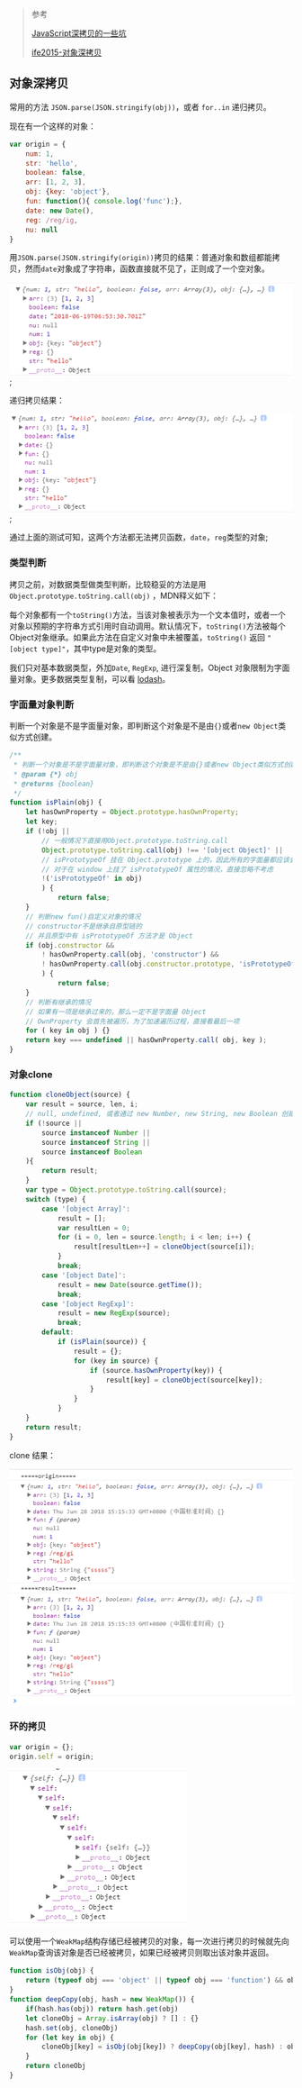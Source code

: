 > 参考
> 
> [JavaScript深拷贝的一些坑](https://juejin.im/post/5b235b726fb9a00e8a3e4e88)
> 
> [ife2015-对象深拷贝](https://github.com/baidu-ife/ife/blob/master/2015_spring/task/task0002/review/demo/js/util_demo.js)

## 对象深拷贝

常用的方法 `JSON.parse(JSON.stringify(obj))`，或者 `for..in` 递归拷贝。

现在有一个这样的对象：

```javascript
var origin = {
    num: 1,
    str: 'hello',
    boolean: false,
    arr: [1, 2, 3],
    obj: {key: 'object'},
    fun: function(){ console.log('func');},
    date: new Date(),
    reg: /reg/ig,
    nu: null
}
```

用`JSON.parse(JSON.stringify(origin))`拷贝的结果：普通对象和数组都能拷贝，然而`date`对象成了字符串，函数直接就不见了，正则成了一个空对象。

![clone1](./img1.png);

递归拷贝结果：

![clone2](./img2.png);

通过上面的测试可知，这两个方法都无法拷贝函数，`date`，`reg`类型的对象;

### 类型判断

拷贝之前，对数据类型做类型判断，比较稳妥的方法是用 `Object.prototype.toString.call(obj)` ，MDN释义如下：

每个对象都有一个`toString()`方法，当该对象被表示为一个文本值时，或者一个对象以预期的字符串方式引用时自动调用。默认情况下，`toString()`方法被每个Object对象继承。如果此方法在自定义对象中未被覆盖，`toString()` 返回 `"[object type]"`，其中type是对象的类型。

我们只对基本数据类型，外加`Date`, `RegExp`, 进行深复制，Object 对象限制为字面量对象。更多数据类型复制，可以看 [lodash](https://github.com/lodash/lodash/blob/master/.internal/baseClone.js)。

### 字面量对象判断

判断一个对象是不是字面量对象，即判断这个对象是不是由`{}`或者`new Object`类似方式创建。

```javascript
/**
 * 判断一个对象是不是字面量对象，即判断这个对象是不是由{}或者new Object类似方式创建
 * @param {*} obj 
 * @returns {boolean} 
 */
function isPlain(obj) {
    let hasOwnProperty = Object.prototype.hasOwnProperty;
    let key;
    if (!obj || 
        // 一般情况下直接用Object.prototype.toString.call
        Object.prototype.toString.call(obj) !== '[object Object]' ||
        // isPrototypeOf 挂在 Object.prototype 上的，因此所有的字面量都应该会有这个属性
        // 对于在 window 上挂了 isPrototypeOf 属性的情况，直接忽略不考虑
        !('isPrototypeOf' in obj)
        ) {
            return false;
    }
    // 判断new fun()自定义对象的情况
    // constructor不是继承自原型链的
    // 并且原型中有 isPrototypeOf 方法才是 Object
    if (obj.constructor && 
        ! hasOwnProperty.call(obj, 'constructor') &&
        ! hasOwnProperty.call(obj.constructor.prototype, 'isPrototypeOf')
        ) {
            return false;
    }
    // 判断有继承的情况
    // 如果有一项是继承过来的，那么一定不是字面量 Object
    // OwnProperty 会首先被遍历，为了加速遍历过程，直接看最后一项
    for ( key in obj ) {}
    return key === undefined || hasOwnProperty.call( obj, key );
}
```

### 对象clone

```javascript
function cloneObject(source) {
    var result = source, len, i;
    // null, undefined, 或者通过 new Number, new String, new Boolean 创建
    if (!source ||
        source instanceof Number ||
        source instanceof String ||
        source instanceof Boolean
    ){
        return result;
    }
    var type = Object.prototype.toString.call(source);
    switch (type) {
        case '[object Array]':
            result = [];
            var resultLen = 0;
            for (i = 0, len = source.length; i < len; i++) {
                result[resultLen++] = cloneObject(source[i]);
            }
            break;
        case '[object Date]':
            result = new Date(source.getTime());
            break;
        case '[object RegExp]':
            result = new RegExp(source);
            break;
        default: 
            if (isPlain(source)) {
                result = {};
                for (key in source) {
                    if (source.hasOwnProperty(key)) {
                        result[key] = cloneObject(source[key]);
                    }
                }
            }
    }
    return result;
}
```

clone 结果：

![clone3](./img3.png)

### 环的拷贝

```javascript
var origin = {};
origin.self = origin;
```

![loop](./img4.png)

可以使用一个`WeakMap`结构存储已经被拷贝的对象，每一次进行拷贝的时候就先向`WeakMap`查询该对象是否已经被拷贝，如果已经被拷贝则取出该对象并返回。

```javascript
function isObj(obj) {
    return (typeof obj === 'object' || typeof obj === 'function') && obj !== null
}
function deepCopy(obj, hash = new WeakMap()) {
    if(hash.has(obj)) return hash.get(obj)
    let cloneObj = Array.isArray(obj) ? [] : {}
    hash.set(obj, cloneObj)
    for (let key in obj) {
        cloneObj[key] = isObj(obj[key]) ? deepCopy(obj[key], hash) : obj[key];
    }
    return cloneObj
}
```
